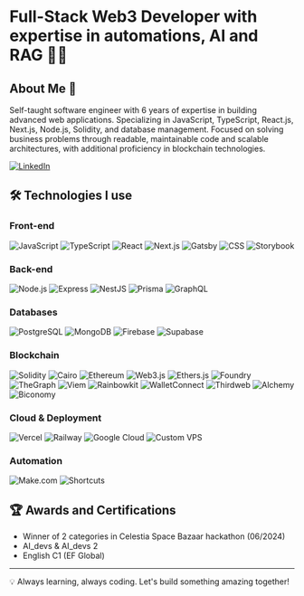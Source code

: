 # Full-Stack Web3 Developer with expertise in automations, AI and RAG 👨‍💻

## About Me 🚀

Self-taught software engineer with 6 years of expertise in building advanced web applications. Specializing in JavaScript, TypeScript, React.js, Next.js, Node.js, Solidity, and database management. Focused on solving business problems through readable, maintainable code and scalable architectures, with additional proficiency in blockchain technologies.

[![LinkedIn](https://img.shields.io/badge/LinkedIn-0077B5?style=for-the-badge&logo=linkedin&logoColor=white)](https://www.linkedin.com/in/adiusz)

## 🛠️ Technologies I use

### Front-end
![JavaScript](https://img.shields.io/badge/JavaScript-F7DF1E?style=for-the-badge&logo=javascript&logoColor=black)
![TypeScript](https://img.shields.io/badge/TypeScript-007ACC?style=for-the-badge&logo=typescript&logoColor=white)
![React](https://img.shields.io/badge/React-20232A?style=for-the-badge&logo=react&logoColor=61DAFB)
![Next.js](https://img.shields.io/badge/Next.js-000000?style=for-the-badge&logo=next.js&logoColor=white)
![Gatsby](https://img.shields.io/badge/Gatsby-663399?style=for-the-badge&logo=gatsby&logoColor=white)
![CSS](https://img.shields.io/badge/CSS-1572B6?style=for-the-badge&logo=css3&logoColor=white)
![Storybook](https://img.shields.io/badge/Storybook-FF4785?style=for-the-badge&logo=storybook&logoColor=white)

### Back-end
![Node.js](https://img.shields.io/badge/Node.js-43853D?style=for-the-badge&logo=node.js&logoColor=white)
![Express](https://img.shields.io/badge/Express-000000?style=for-the-badge&logo=express&logoColor=white)
![NestJS](https://img.shields.io/badge/NestJS-E0234E?style=for-the-badge&logo=nestjs&logoColor=white)
![Prisma](https://img.shields.io/badge/Prisma-3982CE?style=for-the-badge&logo=Prisma&logoColor=white)
![GraphQL](https://img.shields.io/badge/GraphQL-E10098?style=for-the-badge&logo=graphql&logoColor=white)

### Databases
![PostgreSQL](https://img.shields.io/badge/PostgreSQL-316192?style=for-the-badge&logo=postgresql&logoColor=white)
![MongoDB](https://img.shields.io/badge/MongoDB-4EA94B?style=for-the-badge&logo=mongodb&logoColor=white)
![Firebase](https://img.shields.io/badge/Firebase-FFCA28?style=for-the-badge&logo=firebase&logoColor=black)
![Supabase](https://img.shields.io/badge/Supabase-181818?style=for-the-badge&logo=supabase&logoColor=white)

### Blockchain
![Solidity](https://img.shields.io/badge/Solidity-363636?style=for-the-badge&logo=solidity&logoColor=white)
![Cairo](https://img.shields.io/badge/Cairo-F16822?style=for-the-badge&logo=cairo&logoColor=white)
![Ethereum](https://img.shields.io/badge/Ethereum-3C3C3D?style=for-the-badge&logo=Ethereum&logoColor=white)
![Web3.js](https://img.shields.io/badge/Web3.js-F16822?style=for-the-badge&logo=web3.js&logoColor=white)
![Ethers.js](https://img.shields.io/badge/Ethers.js-24292E?style=for-the-badge&logo=ethereum&logoColor=white)
![Foundry](https://img.shields.io/badge/Foundry-41B883?style=for-the-badge&logo=foundry&logoColor=white)
![TheGraph](https://img.shields.io/badge/TheGraph-6646ED?style=for-the-badge&logo=thegraph&logoColor=white)
![Viem](https://img.shields.io/badge/Viem-1C1C1C?style=for-the-badge&logo=viem&logoColor=white)
![Rainbowkit](https://img.shields.io/badge/Rainbowkit-FF69B4?style=for-the-badge&logo=rainbow&logoColor=white)
![WalletConnect](https://img.shields.io/badge/WalletConnect-3B99FC?style=for-the-badge&logo=walletconnect&logoColor=white)
![Thirdweb](https://img.shields.io/badge/Thirdweb-8B5CF6?style=for-the-badge&logo=thirdweb&logoColor=white)
![Alchemy](https://img.shields.io/badge/Alchemy-0C0C0E?style=for-the-badge&logo=alchemy&logoColor=white)
![Biconomy](https://img.shields.io/badge/Biconomy-3B3B3D?style=for-the-badge&logo=biconomy&logoColor=white)

### Cloud & Deployment
![Vercel](https://img.shields.io/badge/Vercel-000000?style=for-the-badge&logo=vercel&logoColor=white)
![Railway](https://img.shields.io/badge/Railway-0B0D0E?style=for-the-badge&logo=railway&logoColor=white)
![Google Cloud](https://img.shields.io/badge/Google_Cloud-4285F4?style=for-the-badge&logo=google-cloud&logoColor=white)
![Custom VPS](https://img.shields.io/badge/Custom_VPS-232F3E?style=for-the-badge&logo=server&logoColor=white)

### Automation
![Make.com](https://img.shields.io/badge/Make.com-2D3748?style=for-the-badge&logo=make&logoColor=white)
![Shortcuts](https://img.shields.io/badge/Shortcuts-000000?style=for-the-badge&logo=apple&logoColor=white)
 
## 🏆 Awards and Certifications
- Winner of 2 categories in Celestia Space Bazaar hackathon (06/2024)
- AI_devs & AI_devs 2
- English C1 (EF Global)

---

💡 Always learning, always coding. Let's build something amazing together!
